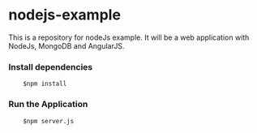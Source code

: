 nodejs-example
==============

This is a repository for nodeJs example. It will be a web application with NodeJs, MongoDB and AngularJS.

### Install dependencies

```
	$npm install
```

### Run the Application

```
	$npm server.js
```

